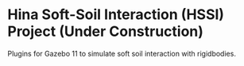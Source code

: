 # Hina Soft-Soil Interaction (HSSI) Project (Under Construction)

Plugins for Gazebo 11 to simulate soft soil interaction with rigidbodies. 
